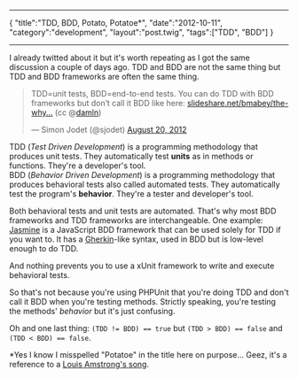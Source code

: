 ***
{
    "title":"TDD, BDD, Potato, Potatoe*",
    "date":"2012-10-11",
    "category":"development",
    "layout":"post.twig",
    "tags":["TDD", "BDD"]
}
***

I already twitted about it but it's worth repeating as I got the same discussion a couple of days ago. TDD and BDD are not the same thing but TDD and BDD frameworks are often the same thing.

<blockquote class="twitter-tweet tw-align-center"><p>TDD=unit tests, BDD=end-to-end tests. You can do TDD with BDD frameworks but don’t call it BDD like here: <a href="http://t.co/0VuKLfZQ" title="http://www.slideshare.net/bmabey/the-why-behind-tddbdd-and-the-how-with-rspec">slideshare.net/bmabey/the-why…</a> (cc @<a href="https://twitter.com/damln">damln</a>)</p>&mdash; Simon Jodet (@sjodet) <a href="https://twitter.com/sjodet/status/237544589085511680" data-datetime="2012-08-20T13:40:18+00:00">August 20, 2012</a></blockquote>
<script src="//platform.twitter.com/widgets.js" charset="utf-8"></script>

TDD (_Test Driven Development_) is a programming methodology that produces unit tests. They automatically test **units** as in methods or functions. They're a developer's tool.  
BDD (_Behavior Driven Development_) is a programming methodology that produces behavioral tests also called automated tests. They automatically test the program's **behavior**. They're a tester and developer's tool.

Both behavioral tests and unit tests are automated. That's why most BDD frameworks and TDD frameworks are interchangeable. One example: [Jasmine](http://pivotal.github.com/jasmine/) is a JavaScript BDD framework that can be used solely for TDD if you want to. It has a [Gherkin](https://github.com/cucumber/cucumber/wiki/Gherkin)-like syntax, used in BDD but is low-level enough to do TDD.

And nothing prevents you to use a xUnit framework to write and execute behavioral tests.

So that's not because you're using PHPUnit that you're doing TDD and don't call it BDD when you're testing methods. Strictly speaking, you're testing the methods' *behavior* but it's just confusing.

Oh and one last thing: `(TDD != BDD) == true` but `(TDD > BDD) == false` and `(TDD < BDD) == false`.


*Yes I know I misspelled "Potatoe" in the title here on purpose... Geez, it's a reference to a [Louis Amstrong's song](http://www.youtube.com/watch?v=J2oEmPP5dTM&t=50s).

